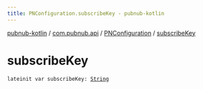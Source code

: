 ```yaml
---
title: PNConfiguration.subscribeKey - pubnub-kotlin
---
```


[pubnub-kotlin](../../index.html) / [com.pubnub.api](../index.html) / [PNConfiguration](index.html) / [subscribeKey](./subscribe-key.html)

# subscribeKey

`lateinit var subscribeKey: `[`String`](https://kotlinlang.org/api/latest/jvm/stdlib/kotlin/-string/index.html)